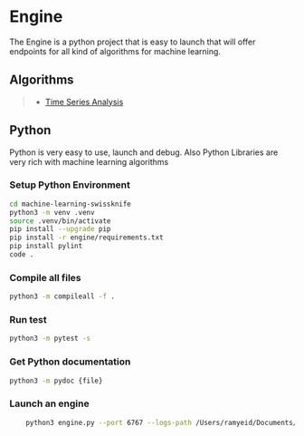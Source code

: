 # Engine

The Engine is a python project that is easy to launch that will offer endpoints for all kind of algorithms for machine learning.

## Algorithms

> - [Time Series Analysis](TimeSeriesAnalysisService.md)

## Python

Python is very easy to use, launch and debug.
Also Python Libraries are very rich with machine learning algorithms

### Setup Python Environment

``` bash
cd machine-learning-swissknife
python3 -m venv .venv
source .venv/bin/activate
pip install --upgrade pip
pip install -r engine/requirements.txt
pip install pylint
code .
```

### Compile all files

```bash
python3 -m compileall -f .
```

### Run test

``` bash
python3 -m pytest -s
```

### Get Python documentation

``` bash
python3 -m pydoc {file}
```

### Launch an engine

```bash
    python3 engine.py --port 6767 --logs-path /Users/ramyeid/Documents/machine-learning-swissknife/build/logs/
```
